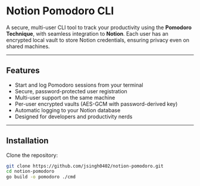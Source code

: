 # Notion Pomodoro CLI

A secure, multi-user CLI tool to track your productivity using the **Pomodoro Technique**, with seamless integration to **Notion**. Each user has an encrypted local vault to store Notion credentials, ensuring privacy even on shared machines.

---

## Features

- Start and log Pomodoro sessions from your terminal
- Secure, password-protected user registration
- Multi-user support on the same machine
- Per-user encrypted vaults (AES-GCM with password-derived key)
- Automatic logging to your Notion database
- Designed for developers and productivity nerds

---

## Installation

Clone the repository:

```bash
git clone https://github.com/jsingh0402/notion-pomodoro.git
cd notion-pomodoro
go build -o pomodoro ./cmd
